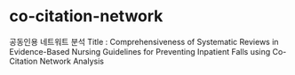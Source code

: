 # co-citation-network

공동인용 네트워트 분석
Title : Comprehensiveness of Systematic Reviews in Evidence-Based Nursing Guidelines for Preventing Inpatient Falls using Co-Citation Network Analysis
